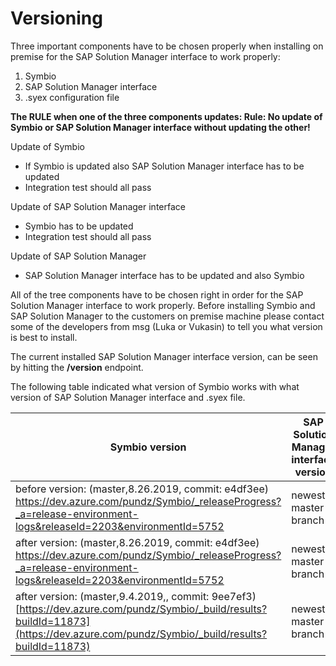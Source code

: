 # Versioning

Three important components have to be chosen properly when installing on premise for the SAP Solution Manager interface to work properly:
 1. Symbio
 2. SAP Solution Manager interface
 3. .syex configuration file
 
**The RULE when one of the three components updates:
Rule: No update of Symbio or SAP Solution Manager interface without updating the other!**

Update of Symbio
- If Symbio is updated also SAP Solution Manager interface has to be updated
- Integration test should all pass

Update of SAP Solution Manager interface
- Symbio has to be updated
- Integration test should all pass

Update of SAP Solution Manager
- SAP Solution Manager interface has to be updated and also Symbio

All of the tree components have to be chosen right in order for the SAP Solution Manager interface to work properly.
Before installing Symbio and SAP Solution Manager to the customers on premise machine please contact some of the developers from msg (Luka or Vukasin) to tell you what version is best to install.

The current installed SAP Solution Manager interface version, can be seen by hitting the **/version** endpoint.

The following table indicated what version of Symbio works with what version of SAP Solution Manager interface and .syex file.

| Symbio version  |SAP Solution Manager interface version   | .syex file   | 
|---|---|---|
|before version: (master,8.26.2019, commit: e4df3ee) https://dev.azure.com/pundz/Symbio/_releaseProgress?_a=release-environment-logs&releaseId=2203&environmentId=5752  | newest master branch  |  https://ploetzzeller.sharepoint.com/:u:/s/msgpz/ERkDphKH_l9DowerZh4blGsBq0aniEsbw7kA--xFgbfx5Q?e=zkgn64 |
| after version: (master,8.26.2019, commit: e4df3ee) https://dev.azure.com/pundz/Symbio/_releaseProgress?_a=release-environment-logs&releaseId=2203&environmentId=5752 |  newest master branch | https://ploetzzeller.sharepoint.com/:u:/s/msgpz/EXDFNXpGIWFOpx-6ZSjby9oBjQ4PiROELHYpDBUCmemfHw?e=CTi1rE  |
|  after version: (master,9.4.2019,, commit: 9ee7ef3) [https://dev.azure.com/pundz/Symbio/_build/results?buildId=11873](https://dev.azure.com/pundz/Symbio/_build/results?buildId=11873) | newest master branch  |  https://ploetzzeller.sharepoint.com/:u:/s/msgpz/EZhyNSQ0NFZHulpJ0XxlzYYBCz90Ui2AF6_VCpfuiwKHSw?e=1ngQsg |